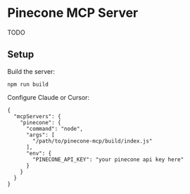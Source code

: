 # Pinecone MCP Server

TODO

## Setup

Build the server:
```
npm run build
```

Configure Claude or Cursor:
```
{
  "mcpServers": {
    "pinecone": {
      "command": "node",
      "args": [
        "/path/to/pinecone-mcp/build/index.js"
      ],
      "env": {
        "PINECONE_API_KEY": "your pinecone api key here"
      }
    }
  }
}
```
